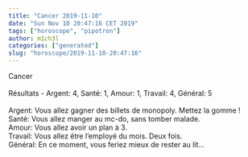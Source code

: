 ```yaml
---
title: "Cancer 2019-11-10"
date: "Sun Nov 10 20:47:16 CET 2019"
tags: ["horoscope", "pipotron"]
author: m1ch3l
categories: ["generated"]
slug: "horoscope/2019-11-10-20:47:16"
---
```


Cancer<br>
<br>
Résultats - Argent: 4, Santé: 1, Amour: 1, Travail: 4, Général: 5<br>
<br>
Argent:  Vous allez gagner des billets de monopoly. Mettez la gomme !<br>
Santé:   Vous allez manger au mc-do, sans tomber malade. <br>
Amour:   Vous allez avoir un plan à 3. <br>
Travail: Vous allez être l’employé du mois. Deux fois.<br>
Général: En ce moment, vous feriez mieux de rester au lit...<br>
